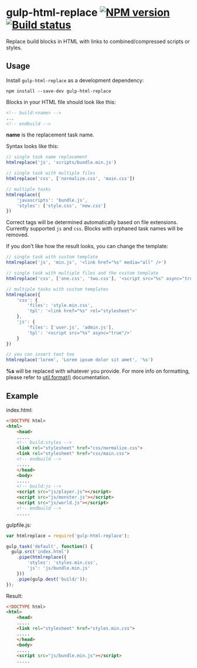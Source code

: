 # gulp-html-replace [![NPM version][npm-image]][npm-url] [![Build status][travis-image]][travis-url]

Replace build blocks in HTML with links to combined/compressed scripts or styles.

## Usage

Install `gulp-html-replace` as a development dependency:
```shell
npm install --save-dev gulp-html-replace
```

Blocks in your HTML file should look like this:
```html
<!-- build:<name> -->
...
<!-- endbuild -->
```
**name** is the replacement task name.

Syntax looks like this:
```javascript
// single task name replacement
htmlreplace('js', 'scripts/bundle.min.js')

// single task with multiple files
htmlreplace('css', ['normalize.css', 'main.css'])

// multiple tasks
htmlreplace({
    'javascripts': 'bundle.js',
    'styles': ['style.css', 'new.css']
})
```

Correct tags will be determined automatically based on file extensions.
Currently supported `js` and `css`.
Blocks with orphaned task names will be removed.

If you don't like how the result looks, you can change the template:
```javascript
// single task with custom template
htmlreplace('js', 'min.js', '<link href="%s" media="all" />')

// single task with multiple files and the custom template
htmlreplace('css', ['one.css', 'two.css'], '<script src="%s" async="true"/>')

// multiple tasks with custom templates
htmlreplace({
    'css': {
        'files': 'style.min.css',
        'tpl': '<link href="%s" rel="stylesheet">'
    },
    'js': {
        'files': ['user.js', 'admin.js'],
        'tpl': '<script src="%s" async="true"/>'
    }
})

// you can insert text too
htmlreplace('lorem', 'Lorem ipsum dolor sit amet', '%s')
```

**%s** will be replaced with whatever you provide.
For more info on formatting, please refer to [util.format()](http://nodejs.org/api/util.html#util_util_format_format) documentation.

## Example

index.html:

```html
<!DOCTYPE html>
<html>
    <head>
    .....
    <!-- build:styles -->
    <link rel="stylesheet" href="css/normalize.css">
    <link rel="stylesheet" href="css/main.css">
    <!-- endbuild -->
    .....
    </head>
    <body>
    .....
    <!-- build:js -->
    <script src="js/player.js"></script>
    <script src="js/monster.js"></script>
    <script src="js/world.js"></script>
    <!-- endbuild -->
    .....
```

gulpfile.js:

```javascript
var htmlreplace = require('gulp-html-replace');

gulp.task('default', function() {
  gulp.src('index.html')
    .pipe(htmlreplace({
        'styles': 'styles.min.css',
        'js': 'js/bundle.min.js'
    }))
    .pipe(gulp.dest('build/'));
});
```

Result:

```html
<!DOCTYPE html>
<html>
    <head>
    .....
    <link rel="stylesheet" href="styles.min.css">
    .....
    </head>
    <body>
    .....
    <script src="js/bundle.min.js"></script>
    .....
```

[npm-url]: https://npmjs.org/package/gulp-html-replace
[npm-image]: https://badge.fury.io/js/gulp-html-replace.png
[travis-url]: https://travis-ci.org/VFK/gulp-html-replace
[travis-image]: https://travis-ci.org/VFK/gulp-html-replace.png?branch=master